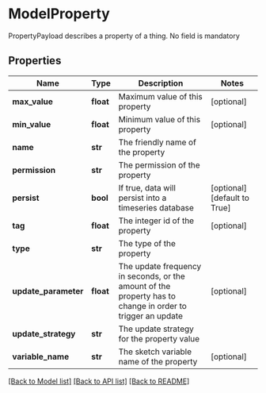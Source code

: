 # ModelProperty

PropertyPayload describes a property of a thing. No field is mandatory
## Properties
Name | Type | Description | Notes
------------ | ------------- | ------------- | -------------
**max_value** | **float** | Maximum value of this property | [optional] 
**min_value** | **float** | Minimum value of this property | [optional] 
**name** | **str** | The friendly name of the property | 
**permission** | **str** | The permission of the property | 
**persist** | **bool** | If true, data will persist into a timeseries database | [optional] [default to True]
**tag** | **float** | The integer id of the property | [optional] 
**type** | **str** | The type of the property | 
**update_parameter** | **float** | The update frequency in seconds, or the amount of the property has to change in order to trigger an update | [optional] 
**update_strategy** | **str** | The update strategy for the property value | 
**variable_name** | **str** | The  sketch variable name of the property | [optional] 

[[Back to Model list]](../README.md#documentation-for-models) [[Back to API list]](../README.md#documentation-for-api-endpoints) [[Back to README]](../README.md)


